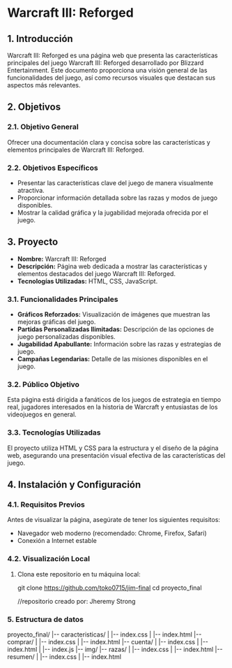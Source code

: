 # Warcraft III: Reforged

## 1. Introducción
Warcraft III: Reforged es una página web que presenta las características principales del juego Warcraft III: Reforged desarrollado por Blizzard Entertainment. Este documento proporciona una visión general de las funcionalidades del juego, así como recursos visuales que destacan sus aspectos más relevantes.

## 2. Objetivos

### 2.1. Objetivo General
Ofrecer una documentación clara y concisa sobre las características y elementos principales de Warcraft III: Reforged.

### 2.2. Objetivos Específicos
- Presentar las características clave del juego de manera visualmente atractiva.
- Proporcionar información detallada sobre las razas y modos de juego disponibles.
- Mostrar la calidad gráfica y la jugabilidad mejorada ofrecida por el juego.

## 3. Proyecto

- **Nombre:** Warcraft III: Reforged
- **Descripción:** Página web dedicada a mostrar las características y elementos destacados del juego Warcraft III: Reforged.
- **Tecnologías Utilizadas:** HTML, CSS, JavaScript.
  
### 3.1. Funcionalidades Principales
- **Gráficos Reforzados:** Visualización de imágenes que muestran las mejoras gráficas del juego.
- **Partidas Personalizadas Ilimitadas:** Descripción de las opciones de juego personalizadas disponibles.
- **Jugabilidad Apabullante:** Información sobre las razas y estrategias de juego.
- **Campañas Legendarias:** Detalle de las misiones disponibles en el juego.

### 3.2. Público Objetivo
Esta página está dirigida a fanáticos de los juegos de estrategia en tiempo real, jugadores interesados en la historia de Warcraft y entusiastas de los videojuegos en general.

### 3.3. Tecnologías Utilizadas
El proyecto utiliza HTML y CSS para la estructura y el diseño de la página web, asegurando una presentación visual efectiva de las características del juego.

## 4. Instalación y Configuración

### 4.1. Requisitos Previos
Antes de visualizar la página, asegúrate de tener los siguientes requisitos:
- Navegador web moderno (recomendado: Chrome, Firefox, Safari)
- Conexión a Internet estable

### 4.2. Visualización Local
1. Clona este repositorio en tu máquina local:

   git clone https://github.com/toko0715/jim-final
   cd proyecto_final
   
   //repositorio creado por: Jheremy Strong

### 5. Estructura de datos

proyecto_final/
|-- caracteristicas/
|   |-- index.css
|   |-- index.html
|-- comprar/
|   |-- index.css
|   |-- index.html
|-- cuenta/
|   |-- index.css
|   |-- index.html
|   |-- index.js
|-- img/
|-- razas/
|   |-- index.css
|   |-- index.html
|-- resumen/
|   |-- index.css
|   |-- index.html
